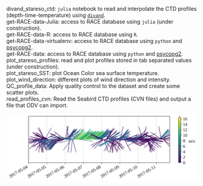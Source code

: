 divand_stareso_ctd: `julia` notebook to read and interpolate the CTD profiles (depth-time-temperature) using [`divand`](https://github.com/gher-ulg/divand.jl).     
get-RACE-data-Julia: access to RACE database using `julia` (under construction).          
get-RACE-data-R: access to RACE database using `R`.     
get-RACE-data-virtualenv: access to RACE database using `python` and [psycopg2](https://wiki.postgresql.org/wiki/Psycopg2).     
get-RACE-data: access to RACE database using `python` and [psycopg2](https://wiki.postgresql.org/wiki/Psycopg2).     
plot_stareso_profiles: read and plot profiles stored in tab separated values (under construction).    
plot_stareso_SST: plot Ocean Color sea surface temperature.    
plot_wind_direction: different plots of wind direction and intensity.    
QC_profile_data: Apply quality control to the dataset and create some scatter plots.    
read_profiles_cvn: Read the Seabird CTD profiles (CVN files) and output a file that ODV can import.

 <img src="../figures/winddirection20170511.png" style="width:300">
